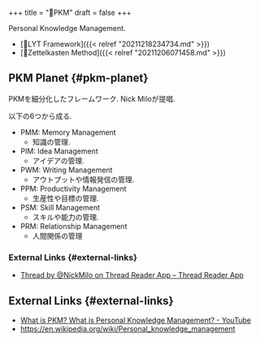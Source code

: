 +++
title = "🔖PKM"
draft = false
+++

Personal Knowledge Management.

-   [📝LYT Framework]({{< relref "20211218234734.md" >}})
-   [📝Zettelkasten Method]({{< relref "20211206071458.md" >}})


## PKM Planet {#pkm-planet}

PKMを細分化したフレームワーク. Nick Miloが提唱.

以下の6つから成る.

-   PMM: Memory Management
    -   知識の管理.
-   PIM: Idea Management
    -   アイデアの管理.
-   PWM: Writing Management
    -   アウトプットや情報発信の管理.
-   PPM: Productivity Management
    -   生産性や目標の管理.
-   PSM: Skill Management
    -   スキルや能力の管理.
-   PRM: Relationship Management
    -   人間関係の管理


### External Links {#external-links}

-   [Thread by @NickMilo on Thread Reader App – Thread Reader App](https://threadreaderapp.com/thread/1384157641367191563.html)


## External Links {#external-links}

-   [What is PKM? What is Personal Knowledge Management? - YouTube](https://www.youtube.com/watch?v=Q2WBHyqRsxA&list=PLOEQDyige0NYswnTB4GHerRHiqXdQBurh&index=7)
-   <https://en.wikipedia.org/wiki/Personal_knowledge_management>
